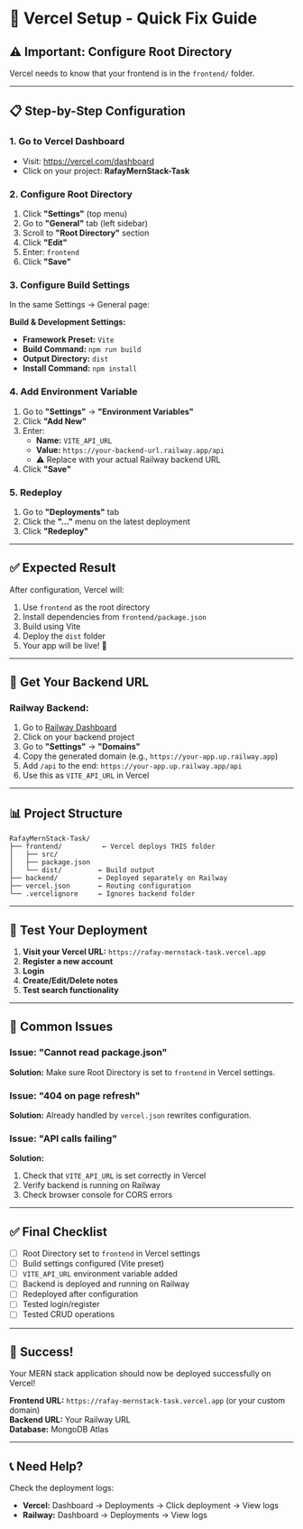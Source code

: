 # 🚀 Vercel Setup - Quick Fix Guide

## ⚠️ **Important: Configure Root Directory**

Vercel needs to know that your frontend is in the `frontend/` folder.

---

## 📋 **Step-by-Step Configuration**

### **1. Go to Vercel Dashboard**
- Visit: https://vercel.com/dashboard
- Click on your project: **RafayMernStack-Task**

### **2. Configure Root Directory**
1. Click **"Settings"** (top menu)
2. Go to **"General"** tab (left sidebar)
3. Scroll to **"Root Directory"** section
4. Click **"Edit"**
5. Enter: `frontend`
6. Click **"Save"**

### **3. Configure Build Settings**
In the same Settings → General page:

**Build & Development Settings:**
- **Framework Preset:** `Vite`
- **Build Command:** `npm run build`
- **Output Directory:** `dist`
- **Install Command:** `npm install`

### **4. Add Environment Variable**
1. Go to **"Settings"** → **"Environment Variables"**
2. Click **"Add New"**
3. Enter:
   - **Name:** `VITE_API_URL`
   - **Value:** `https://your-backend-url.railway.app/api`
   - ⚠️ Replace with your actual Railway backend URL
4. Click **"Save"**

### **5. Redeploy**
1. Go to **"Deployments"** tab
2. Click the **"..."** menu on the latest deployment
3. Click **"Redeploy"**

---

## ✅ **Expected Result**

After configuration, Vercel will:
1. Use `frontend` as the root directory
2. Install dependencies from `frontend/package.json`
3. Build using Vite
4. Deploy the `dist` folder
5. Your app will be live! 🎉

---

## 🔗 **Get Your Backend URL**

### **Railway Backend:**
1. Go to [Railway Dashboard](https://railway.app/dashboard)
2. Click on your backend project
3. Go to **"Settings"** → **"Domains"**
4. Copy the generated domain (e.g., `https://your-app.up.railway.app`)
5. Add `/api` to the end: `https://your-app.up.railway.app/api`
6. Use this as `VITE_API_URL` in Vercel

---

## 📊 **Project Structure**

```
RafayMernStack-Task/
├── frontend/          ← Vercel deploys THIS folder
│   ├── src/
│   ├── package.json
│   └── dist/         ← Build output
├── backend/          ← Deployed separately on Railway
├── vercel.json       ← Routing configuration
└── .vercelignore     ← Ignores backend folder
```

---

## 🧪 **Test Your Deployment**

1. **Visit your Vercel URL:** `https://rafay-mernstack-task.vercel.app`
2. **Register a new account**
3. **Login**
4. **Create/Edit/Delete notes**
5. **Test search functionality**

---

## 🚨 **Common Issues**

### **Issue: "Cannot read package.json"**
**Solution:** Make sure Root Directory is set to `frontend` in Vercel settings.

### **Issue: "404 on page refresh"**
**Solution:** Already handled by `vercel.json` rewrites configuration.

### **Issue: "API calls failing"**
**Solution:** 
1. Check that `VITE_API_URL` is set correctly in Vercel
2. Verify backend is running on Railway
3. Check browser console for CORS errors

---

## ✅ **Final Checklist**

- [ ] Root Directory set to `frontend` in Vercel settings
- [ ] Build settings configured (Vite preset)
- [ ] `VITE_API_URL` environment variable added
- [ ] Backend is deployed and running on Railway
- [ ] Redeployed after configuration
- [ ] Tested login/register
- [ ] Tested CRUD operations

---

## 🎉 **Success!**

Your MERN stack application should now be deployed successfully on Vercel!

**Frontend URL:** `https://rafay-mernstack-task.vercel.app` (or your custom domain)  
**Backend URL:** Your Railway URL  
**Database:** MongoDB Atlas

---

## 📞 **Need Help?**

Check the deployment logs:
- **Vercel:** Dashboard → Deployments → Click deployment → View logs
- **Railway:** Dashboard → Deployments → View logs

